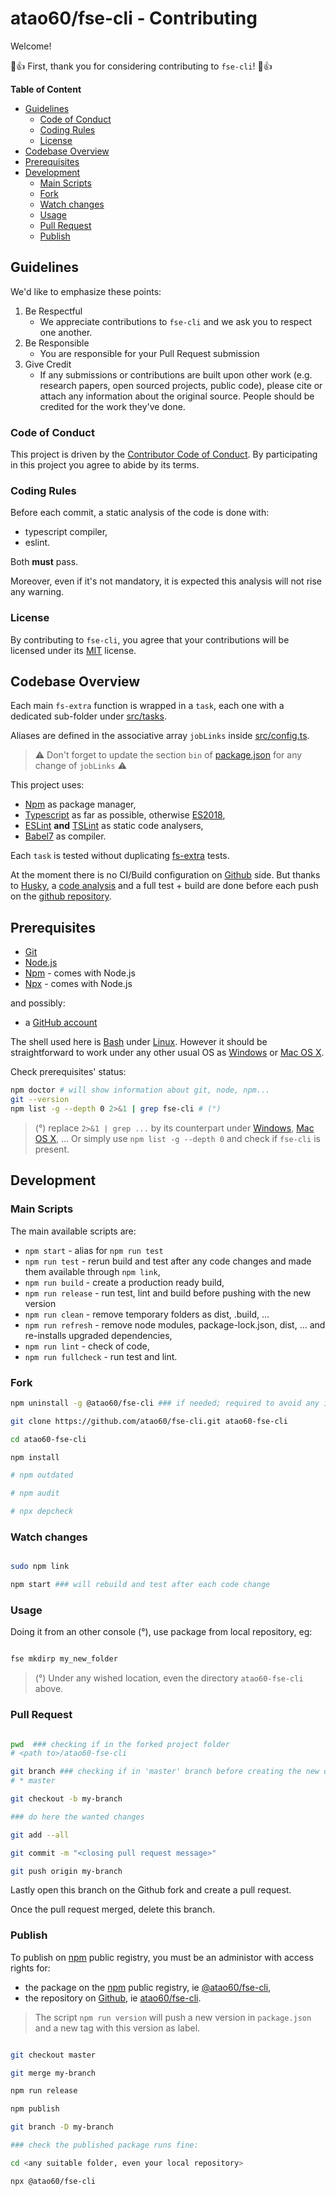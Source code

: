 # atao60/fse-cli - Contributing

Welcome!

:tada::+1: First, thank you for considering contributing to `fse-cli`! :tada::+1:

**Table of Content**

- [Guidelines](#guidelines)
  - [Code of Conduct](#code-of-conduct)
  - [Coding Rules](#coding-rules)
  - [License](#license)
- [Codebase Overview](#codebase-overview)
- [Prerequisites](#Prerequisites)
- [Development](#development)
  - [Main Scripts](#main-scripts)
  - [Fork](#fork)
  - [Watch changes](#watch-changes)
  - [Usage](#usage)
  - [Pull Request](#pull-request)
  - [Publish](#publish)

## Guidelines

We'd like to emphasize these points:

  1. Be Respectful
     * We appreciate contributions to `fse-cli` and we ask you to respect one another.
  2. Be Responsible
     * You are responsible for your Pull Request submission
  3. Give Credit
     * If any submissions or contributions are built upon other work (e.g. research papers, open sourced projects, public code), please cite or attach any information about the original source. People should be credited for the work they've done.

### Code of Conduct

This project is driven by the [Contributor Code of Conduct](CODE_OF_CONDUCT.md). By participating in this project you agree to abide by its terms.

### Coding Rules

Before each commit, a static analysis of the code is done with:
* typescript compiler,
* eslint.

Both **must** pass.

Moreover, even if it's not mandatory, it is expected this analysis will not rise any warning. 

### License

By contributing to `fse-cli`, you agree that your contributions will be licensed under its [MIT](LICENSE) license.

## Codebase Overview

Each main `fs-extra` function is wrapped in a `task`, each one with a dedicated sub-folder under [src/tasks](src/tasks).

Aliases are defined in the associative array `jobLinks` inside [src/config.ts](src/config.ts).

> ⚠️ Don't forget to update the section `bin` of [package.json](package.json) for any change of `jobLinks` ⚠️ 

This project uses:
- [Npm](https://www.npmjs.com/) as package manager,
- [Typescript](https://www.typescriptlang.org/) as far as possible, otherwise [ES2018](https://www.ecma-international.org/ecma-262/9.0/index.html),
- [ESLint](https://eslint.org/) **and** [TSLint](https://palantir.github.io/tslint/) as static code analysers,
- [Babel7](https://babeljs.io/blog/2018/08/27/7.0.0) as compiler.

Each `task` is tested without duplicating [fs-extra](https://github.com/jprichardson/node-fs-extra) tests.

At the moment there is no CI/Build configuration on [Github](https://github.com) side. But thanks to [Husky](github.com/typicode/husky#readme), a [code analysis](#coding-rules) and a full test + build are done before each push on the [github repository](https://github.com/atao60/fse-cli).

## Prerequisites 

* [Git](https://git-scm.com/)
* [Node.js](https://nodejs.org/en/download/)
* [Npm](https://www.npmjs.com/) - comes with Node.js
* [Npx](https://github.com/npm/npx#readme) - comes with Node.js

and possibly:
* a [GitHub account](https://github.com/)

The shell used here is [Bash](https://www.gnu.org/software/bash/) under [Linux](https://www.linuxfoundation.org/). However it should be straightforward to work under any other usual OS as [Windows](https://www.microsoft.com/windows/) or [Mac OS X](https://www.apple.com/macos).

Check prerequisites' status:
```bash
npm doctor # will show information about git, node, npm...
git --version
npm list -g --depth 0 2>&1 | grep fse-cli # (°)
```

> (°) replace `2>&1 | grep ...` by its counterpart under [Windows](https://www.microsoft.com/windows/),
[Mac OS X](https://www.apple.com/macos), ... Or simply use `npm list -g --depth 0` and check if `fse-cli` is present.

## Development

### Main Scripts

The main available scripts are:

- `npm start` - alias for `npm run test`
- `npm run test` - rerun build and test after any code changes and made them available through `npm link`,
- `npm run build` - create a production ready build,
- `npm run release` - run test, lint and build before pushing with the new version
- `npm run clean` - remove temporary folders as dist, .build, ...
- `npm run refresh` - remove node modules, package-lock.json, dist, ... and re-installs upgraded dependencies,
- `npm run lint` - check of code,
- `npm run fullcheck` - run test and lint.

### Fork

```bash
npm uninstall -g @atao60/fse-cli ### if needed; required to avoid any issue with `npm link`, see below

git clone https://github.com/atao60/fse-cli.git atao60-fse-cli

cd atao60-fse-cli

npm install

# npm outdated

# npm audit

# npx depcheck

```

### Watch changes

```bash

sudo npm link

npm start ### will rebuild and test after each code change
```

### Usage

Doing it from an other console (°), use package from local repository, eg:

```bash

fse mkdirp my_new_folder

```

> (°) Under any wished location, even the directory `atao60-fse-cli` above. 

### Pull Request

```bash

pwd  ### checking if in the forked project folder
# <path to>/atao60-fse-cli

git branch ### checking if in 'master' branch before creating the new one for pull request
# * master

git checkout -b my-branch

### do here the wanted changes

git add --all

git commit -m "<closing pull request message>"

git push origin my-branch

```
Lastly open this branch on the Github fork and create a pull request.

Once the pull request merged, delete this branch.

### Publish

To publish on [npm](https://www.npmjs.com/) public registry, you must be an administor with access rights for:
- the package on the [npm](https://www.npmjs.com/) public registry, ie [@atao60/fse-cli](https://www.npmjs.com/package/@atao60/fse-cli),
- the repository on [Github](https://github.com), ie [atao60/fse-cli](https://github.com/atao60/fse-cli).

> The script `npm run version` will push a new version in `package.json` and a new tag with this version as label.

```bash

git checkout master

git merge my-branch

npm run release

npm publish

git branch -D my-branch

### check the published package runs fine:

cd <any suitable folder, even your local repository>

npx @atao60/fse-cli

```
